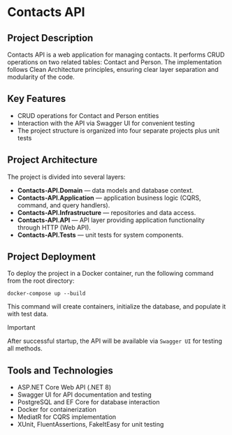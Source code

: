 # Contacts API  
## Project Description  

Contacts API is a web application for managing contacts. It performs CRUD operations on two related tables: Contact and Person. The implementation follows Clean Architecture principles, ensuring clear layer separation and modularity of the code.  

## Key Features  

- CRUD operations for Contact and Person entities  
- Interaction with the API via Swagger UI for convenient testing  
- The project structure is organized into four separate projects plus unit tests  

## Project Architecture  

The project is divided into several layers:  
- **Contacts-API.Domain** — data models and database context.  
- **Contacts-API.Application** — application business logic (CQRS, command, and query handlers).  
- **Contacts-API.Infrastructure** — repositories and data access.  
- **Contacts-API.API** — API layer providing application functionality through HTTP (Web API).  
- **Contacts-API.Tests** — unit tests for system components.  

## Project Deployment  

To deploy the project in a Docker container, run the following command from the root directory:  

```
docker-compose up --build
```

This command will create containers, initialize the database, and populate it with test data.  

> [!IMPORTANT]  
> After successful startup, the API will be available via `Swagger UI` for testing all methods.  

## Tools and Technologies  

- ASP.NET Core Web API (.NET 8)  
- Swagger UI for API documentation and testing  
- PostgreSQL and EF Core for database interaction  
- Docker for containerization  
- MediatR for CQRS implementation  
- XUnit, FluentAssertions, FakeItEasy for unit testing  
